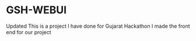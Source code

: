 # GSH-WEBUI
Updated
This is a project I have done for Gujarat Hackathon
I made the front end for our project
